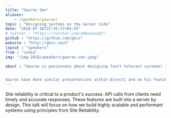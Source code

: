 ```yaml
---
title: "Gaurav Sen"
aliases: 
    - /speakers/gaurav/
topic : "Designing Systems on the Server Side"
date: "2018-07-16T22:49:37+05:45"
# twitter : "https://twitter.com/amdsouza92"
github : "https://github.com/gkcs"
website : "http://gkcs.tech"
layout : "speakers"
from : "india"
img: "/img-2018/speakers/gaurav-sen.jpeg"

about : "Gaurav is passionate about designing fault tolerant systems! It requires a lot of thought and makes us learn different concepts in the process. We grow every time we solve challenging problems, and these concepts help us understand the workings of a product from the technical side.


Gaurav have done similar presentations within DirectI and on his Youtube channel with 23k+ subscribers."
---
```

Site reliability is critical to a product's success. API calls from clients need timely and accurate responses. These features are built into a server by design. This talk will focus on how we build highly scalable and performant systems using principles from Site Reliability.
